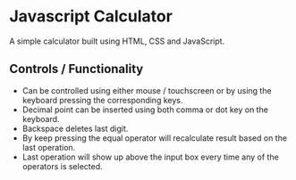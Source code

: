 # Javascript Calculator

A simple calculator built using HTML, CSS and JavaScript.

## Controls / Functionality

- Can be controlled using either mouse / touchscreen or by using the keyboard pressing the corresponding keys.
- Decimal point can be inserted using both comma or dot key on the keyboard.
- Backspace deletes last digit.
- By keep pressing the equal operator will recalculate result based on the last operation.
- Last operation will show up above the input box every time any of the operators is selected.
